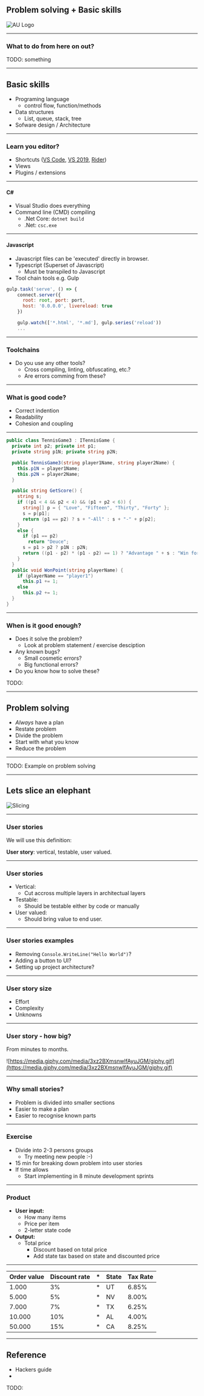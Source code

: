 <!-- .slide: data-background="#003d73" -->
## Problem solving + Basic skills

![AU Logo](./../img/HACK_LOGO.png "AU Logo") <!-- .element style="width: 200px; position: fixed; bottom: 50px; left: 50px" -->

----

### What to do from here on out?


TODO: something
<!-- This first workshop will focus on problem-solving and basic skills. Here we will help you break down projects into small manageable tasks, helping you to spend your time wisely. This workshop will serve as the foundation for the rest of the workshops. -->

<!--
Problemløsning
  Hvordan går man igang med en opgave
Grundlæggende færdigheder
  Opsætning og konfiguration af toolchains
  Opsætning og konfiguration af editors
  Hvad er god kode?
  Hvornår er noget godt nok?
  RTFM
-->


---

## Basic skills

* Programing language
  * control flow, function/methods
* Data structures
  * List, queue, stack, tree
* Sofware design / Architecture

----

### Learn you editor?

* Shortcuts ([VS Code](https://code.visualstudio.com/shortcuts/keyboard-shortcuts-windows.pdf), [VS 2019](https://visualstudiomagazine.com/articles/2019/06/06/visual-studio-productivity.aspx), [Rider](https://www.jetbrains.com/help/rider/mastering_keyboard_shortcuts.html))
* Views
* Plugins / extensions

----

#### C#

* Visual Studio does everything
* Command line (CMD) compiling
  * .Net Core: `dotnet build`
  * .Net: `csc.exe`

----

#### Javascript

* Javascript files can be 'executed' directly in browser.
* Typescript (Superset of Javascript)
  * Must be transpiled to Javascript
* Tool chain tools e.g. Gulp

```javascript
gulp.task('serve', () => {
    connect.server({
      root: root, port: port,
      host: '0.0.0.0', livereload: true
    })

    gulp.watch(['*.html', '*.md'], gulp.series('reload'))
    ...
```
<!-- .element: class="fragment" data-fragment-index="1" -->

----

### Toolchains

* Do you use any other tools?
    * Cross compiling, linting, obfuscating, etc.?
    * Are errors comming from these?

----

### What is good code?

* Correct indention
* Readability
* Cohesion and coupling

----

```csharp
public class TennisGame3 : ITennisGame {
  private int p2; private int p1;
  private string p1N; private string p2N;

  public TennisGame3(string player1Name, string player2Name) {
    this.p1N = player1Name;
    this.p2N = player2Name;
  }

  public string GetScore() {
    string s;
    if ((p1 < 4 && p2 < 4) && (p1 + p2 < 6)) {
      string[] p = { "Love", "Fifteen", "Thirty", "Forty" };
      s = p[p1];
      return (p1 == p2) ? s + "-All" : s + "-" + p[p2];
    }
    else {
      if (p1 == p2)
        return "Deuce";
      s = p1 > p2 ? p1N : p2N;
      return ((p1 - p2) * (p1 - p2) == 1) ? "Advantage " + s : "Win for " + s;
    }
  }
  public void WonPoint(string playerName) {
    if (playerName == "player1")
      this.p1 += 1;
    else
      this.p2 += 1;
  }
}
```


----

### When is it good enough?

* Does it solve the problem?
  * Look at problem statement / exercise desciption
* Any known bugs? <!-- .element: class="fragment" data-fragment-index="1" -->
  * Small cosmetic errors?
  * Big functional errors?
* Do you know how to solve these? <!-- .element: class="fragment" data-fragment-index="2" -->

TODO: 

---

## Problem solving

* _Always_ have a plan
* Restate problem
* Divide the problem
* Start with what you know
* Reduce the problem

----

TODO: Example on problem solving

---

## Lets slice an elephant

![Slicing](./img/meat.jpg "Meat slicer") <!-- .element style="width: 400px" -->

----

### User stories

We will use this definition:

**User story**: vertical, testable, user valued.


----

### User stories

* Vertical:
  * Cut accross multiple layers in architectual layers
* Testable:
  * Should be testable either by code or manually
* User valued:
  * Should bring value to end user.

----

### User stories examples

* Removing `Console.WriteLine("Hello World")`? 
* Adding a button to UI?<!-- .element: class="fragment" -->
* Setting up project architecture? <!-- .element: class="fragment" -->

----

### User story size

* Effort
* Complexity
* Unknowns

----

### User story - how big?

From minutes to months.

![https://media.giphy.com/media/3xz2BXmsnwlfAyuJGM/giphy.gif](https://media.giphy.com/media/3xz2BXmsnwlfAyuJGM/giphy.gif)

----

### Why small stories?

* Problem is divided into smaller sections
* Easier to make a plan
* Easier to recognise known parts

---

### Exercise

* Divide into 2-3 persons groups
    * Try meeting new people :-)
* 15 min for breaking down problem into user stories
* If time allows
    * Start implementing in 8 minute development sprints

----

### Product

* **User input:**
  * How many items
  * Price per item
  * 2-letter state code
* **Output:**
  * Total price
      * Discount based on total price
      * Add state tax based on state and discounted price

----

| Order value | Discount rate| * | State | Tax Rate |
| ---- | ---- | ---- | ---- | ---- |
| 1.000 | 3% | * | UT | 6.85% |
| 5.000 | 5% | * | NV | 8.00% |
| 7.000 | 7% | * | TX | 6.25% |
| 10.000 | 10% | * | AL | 4.00% |
| 50.000 | 15% | * | CA | 8.25% |

---

## Reference

* Hackers guide
* 
TODO: